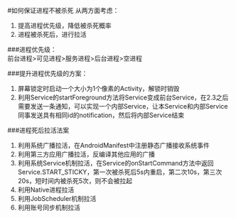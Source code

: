 #如何保证进程不被杀死
从两方面考虑：		

1. 提高进程优先级，降低被杀死概率
2. 进程被杀死后，进行拉活		

###进程优先级：	
前台进程>可见进程>服务进程>后台进程>空进程		

###提升进程优先级的方案：
1. 屏幕锁定时启动一个大小为1个像素的Activity，解锁时销毁
2. 利用Service的startForeground方法将Service变成前台Service，在2.3之后需要发送一条通知，可以实现一个内部Service，让本Service和内部Service同事发送具有相同id的notification，然后将内部Service结束      

###进程死后拉活法案
1. 利用系统广播拉活，在AndroidManifest中注册静态广播接收系统事件
2. 利用第三方应用广播拉活，反编译其他应用的广播
3. 利用系统Service机制拉活，在Service的onStartCommand方法中返回Service.START_STICKY，第一次被杀死后5s内重启，第二次10s，第三次20s，短时间内被杀死5次，则不会被拉起
4. 利用Native进程拉活
5. 利用JobScheduler机制拉活
6. 利用账号同步机制拉活

